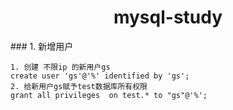 <h1><center>mysql-study</center></h1>
### 1. 新增用户

```
1. 创建 不限ip 的新用户gs
create user 'gs'@'%' identified by 'gs';
2. 给新用户gs赋予test数据库所有权限
grant all privileges  on test.* to "gs"@'%';
```

